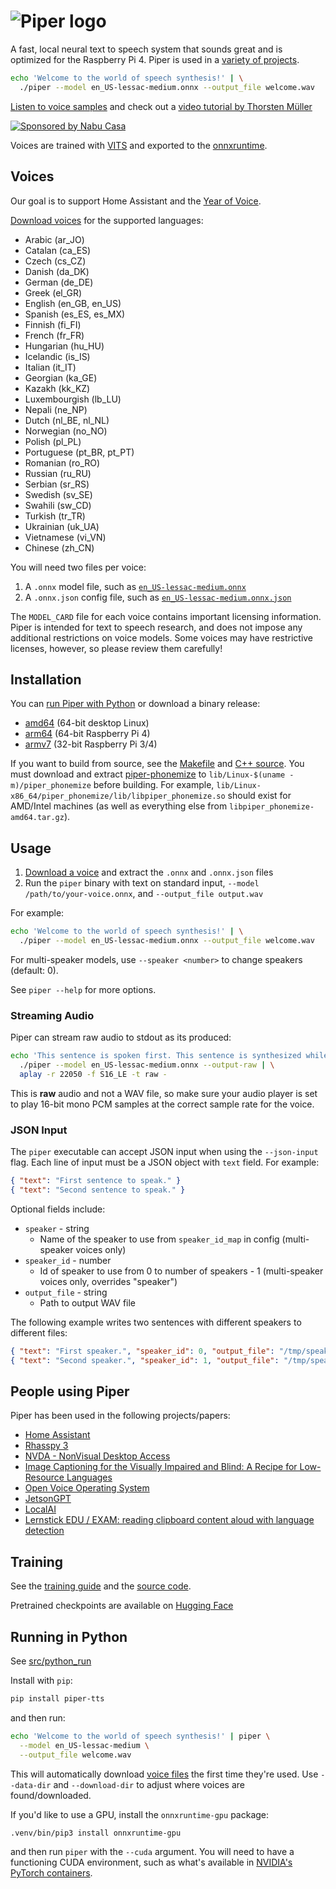 # ![Piper logo](etc/logo.png)

A fast, local neural text to speech system that sounds great and is optimized for the Raspberry
Pi 4. Piper is used in a [variety of projects](#people-using-piper).

```sh
echo 'Welcome to the world of speech synthesis!' | \
  ./piper --model en_US-lessac-medium.onnx --output_file welcome.wav
```

[Listen to voice samples](https://rhasspy.github.io/piper-samples) and check out a
[video tutorial by Thorsten Müller](https://youtu.be/rjq5eZoWWSo)

[![Sponsored by Nabu Casa](etc/nabu_casa_sponsored.png)](https://nabucasa.com)

Voices are trained with [VITS](https://github.com/jaywalnut310/vits/) and exported to the
[onnxruntime](https://onnxruntime.ai/).

## Voices

Our goal is to support Home Assistant and the
[Year of Voice](https://www.home-assistant.io/blog/2022/12/20/year-of-voice/).

[Download voices](https://huggingface.co/rhasspy/piper-voices/tree/v1.0.0) for the supported
languages:

- Arabic (ar_JO)
- Catalan (ca_ES)
- Czech (cs_CZ)
- Danish (da_DK)
- German (de_DE)
- Greek (el_GR)
- English (en_GB, en_US)
- Spanish (es_ES, es_MX)
- Finnish (fi_FI)
- French (fr_FR)
- Hungarian (hu_HU)
- Icelandic (is_IS)
- Italian (it_IT)
- Georgian (ka_GE)
- Kazakh (kk_KZ)
- Luxembourgish (lb_LU)
- Nepali (ne_NP)
- Dutch (nl_BE, nl_NL)
- Norwegian (no_NO)
- Polish (pl_PL)
- Portuguese (pt_BR, pt_PT)
- Romanian (ro_RO)
- Russian (ru_RU)
- Serbian (sr_RS)
- Swedish (sv_SE)
- Swahili (sw_CD)
- Turkish (tr_TR)
- Ukrainian (uk_UA)
- Vietnamese (vi_VN)
- Chinese (zh_CN)

You will need two files per voice:

1. A `.onnx` model file, such as
   [`en_US-lessac-medium.onnx`](https://huggingface.co/rhasspy/piper-voices/resolve/v1.0.0/en/en_US/lessac/medium/en_US-lessac-medium.onnx)
2. A `.onnx.json` config file, such as
   [`en_US-lessac-medium.onnx.json`](https://huggingface.co/rhasspy/piper-voices/resolve/v1.0.0/en/en_US/lessac/medium/en_US-lessac-medium.onnx.json)

The `MODEL_CARD` file for each voice contains important licensing information. Piper is intended for
text to speech research, and does not impose any additional restrictions on voice models. Some
voices may have restrictive licenses, however, so please review them carefully!

## Installation

You can [run Piper with Python](#running-in-python) or download a binary release:

- [amd64](https://github.com/rhasspy/piper/releases/download/v1.2.0/piper_amd64.tar.gz) (64-bit
    desktop Linux)
- [arm64](https://github.com/rhasspy/piper/releases/download/v1.2.0/piper_arm64.tar.gz) (64-bit
    Raspberry Pi 4)
- [armv7](https://github.com/rhasspy/piper/releases/download/v1.2.0/piper_armv7.tar.gz) (32-bit
    Raspberry Pi 3/4)

If you want to build from source, see the [Makefile](Makefile) and [C++ source](src/cpp). You must
download and extract [piper-phonemize](https://github.com/rhasspy/piper-phonemize) to
`lib/Linux-$(uname -m)/piper_phonemize` before building. For example,
`lib/Linux-x86_64/piper_phonemize/lib/libpiper_phonemize.so` should exist for AMD/Intel machines (as
well as everything else from `libpiper_phonemize-amd64.tar.gz`).

## Usage

1. [Download a voice](#voices) and extract the `.onnx` and `.onnx.json` files
2. Run the `piper` binary with text on standard input, `--model /path/to/your-voice.onnx`, and
   `--output_file output.wav`

For example:

```sh
echo 'Welcome to the world of speech synthesis!' | \
  ./piper --model en_US-lessac-medium.onnx --output_file welcome.wav
```

For multi-speaker models, use `--speaker <number>` to change speakers (default: 0).

See `piper --help` for more options.

### Streaming Audio

Piper can stream raw audio to stdout as its produced:

```sh
echo 'This sentence is spoken first. This sentence is synthesized while the first sentence is spoken.' | \
  ./piper --model en_US-lessac-medium.onnx --output-raw | \
  aplay -r 22050 -f S16_LE -t raw -
```

This is **raw** audio and not a WAV file, so make sure your audio player is set to play 16-bit mono
PCM samples at the correct sample rate for the voice.

### JSON Input

The `piper` executable can accept JSON input when using the `--json-input` flag. Each line of input
must be a JSON object with `text` field. For example:

```json
{ "text": "First sentence to speak." }
{ "text": "Second sentence to speak." }
```

Optional fields include:

- `speaker` - string
  - Name of the speaker to use from `speaker_id_map` in config (multi-speaker voices only)
- `speaker_id` - number
  - Id of speaker to use from 0 to number of speakers - 1 (multi-speaker voices only, overrides
        "speaker")
- `output_file` - string
  - Path to output WAV file

The following example writes two sentences with different speakers to different files:

```json
{ "text": "First speaker.", "speaker_id": 0, "output_file": "/tmp/speaker_0.wav" }
{ "text": "Second speaker.", "speaker_id": 1, "output_file": "/tmp/speaker_1.wav" }
```

## People using Piper

Piper has been used in the following projects/papers:

- [Home Assistant](https://github.com/home-assistant/addons/blob/master/piper/README.md)
- [Rhasspy 3](https://github.com/rhasspy/rhasspy3/)
- [NVDA - NonVisual Desktop Access](https://www.nvaccess.org/post/in-process-8th-may-2023/#voices)
- [Image Captioning for the Visually Impaired and Blind: A Recipe for Low-Resource Languages](https://www.techrxiv.org/articles/preprint/Image_Captioning_for_the_Visually_Impaired_and_Blind_A_Recipe_for_Low-Resource_Languages/22133894)
- [Open Voice Operating System](https://github.com/OpenVoiceOS/ovos-tts-plugin-piper)
- [JetsonGPT](https://github.com/shahizat/jetsonGPT)
- [LocalAI](https://github.com/go-skynet/LocalAI)
- [Lernstick EDU / EXAM: reading clipboard content aloud with language detection](https://lernstick.ch/)

## Training

See the [training guide](TRAINING.md) and the [source code](src/python).

Pretrained checkpoints are available on
[Hugging Face](https://huggingface.co/datasets/rhasspy/piper-checkpoints/tree/main)

## Running in Python

See [src/python_run](src/python_run)

Install with `pip`:

```sh
pip install piper-tts
```

and then run:

```sh
echo 'Welcome to the world of speech synthesis!' | piper \
  --model en_US-lessac-medium \
  --output_file welcome.wav
```

This will automatically download
[voice files](https://huggingface.co/rhasspy/piper-voices/tree/v1.0.0) the first time they're used.
Use `--data-dir` and `--download-dir` to adjust where voices are found/downloaded.

If you'd like to use a GPU, install the `onnxruntime-gpu` package:

```sh
.venv/bin/pip3 install onnxruntime-gpu
```

and then run `piper` with the `--cuda` argument. You will need to have a functioning CUDA
environment, such as what's available in
[NVIDIA's PyTorch containers](https://catalog.ngc.nvidia.com/orgs/nvidia/containers/pytorch).
